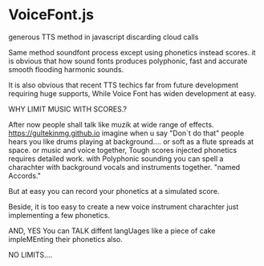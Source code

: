 # VoiceFont.js
generous TTS method in javascript discarding cloud calls


Same method soundfont process except using phonetics instead scores. 
it is obvious that how sound fonts produces polyphonic, fast and accurate smooth flooding harmonic sounds. 

It is also obvious that recent TTS techics far from future development requiring huge supports, While Voice Font has widen development at easy. 

WHY LIMIT MUSIC WITH SCORES.?

After now people shall talk like muzik at wide range of effects. 
https://gultekinmg.github.io
imagine when u say "Don`t do that" people hears you like drums playing at background....
or soft as a flute spreads at space. or music and voice together, Tough scores injected phonetics requires detailed work.
with Polyphonic sounding you can spell a charachter with background vocals and instruments together. "named Accords."

But at easy you can record your phonetics at a simulated score.


Beside, it is too easy to create a new voice instrument charachter just implementing a few phonetics.

AND, YES You can TALK diffent langUages like a piece of cake impleMEnting their phonetics also. 

NO LIMITS....
